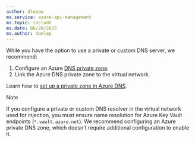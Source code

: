 ```yaml
---
author: dlepow
ms.service: azure-api-management
ms.topic: include
ms.date: 06/20/2025
ms.author: danlep
---
```


While you have the option to use a private or custom DNS server, we recommend:

1. Configure an Azure [DNS private zone](../articles//dns/private-dns-overview.md).
1. Link the Azure DNS private zone to the virtual network. 

Learn how to [set up a private zone in Azure DNS](../articles/dns/private-dns-getstarted-portal.md).

> [!NOTE]
> If you configure a private or custom DNS resolver in the virtual network used for injection, you must ensure name resolution for Azure Key Vault endpoints (`*.vault.azure.net`). We recommend configuring an Azure private DNS zone, which doesn't require additional configuration to enable it.